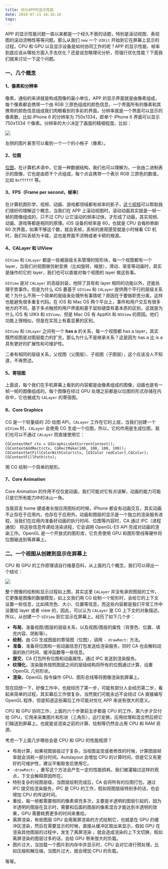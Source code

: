 ```yaml
---
title: 优化APP的显示性能
date: 2018-07-21 16:16:16
tags: 
---
```


APP 的显示性能问题一直以来都是一个经久不衰的话题，特别是滚动视图、表视图的滚动流畅性等等问题。那么从我们 `new` 一个 `UIKit` 开始到它在屏幕上显示的过程，CPU 和 GPU 以及显示设备是如何协同工作的呢？APP 的显示性能、帧率到底应该从哪些方面入手去优化？还是说忽略理论分析，而强行优化性能？下面我们就来讨论一下这个问题。

### 一、几个概念

#### 1、像素和分辨率

像素，通俗的来讲就是构成图像的最小单位，APP 的显示界面就是由像素组成，每个像素都会携带一个由 RGB 三原色组成的颜色信息，一个界面所有的像素和其携带的颜色信息组成我们肉眼看到的多彩的界面。分辨率就是一个界面可以显示的像素数，比如 iPhone 6 的分辨率为 750x1334，即单个 iPhone 6 界面可以显示 750x1334 个像素。分辨率的大小决定了画面的精细程度。比如：

![](http://i1.hdslb.com/bfs/archive/aafcde785dc26db2a710c2faa133b7a9bd35015e.jpg)

左侧的图片甚至可以看到一个一个的小格子（像素）。

#### 2、位图

[位图](https://zh.wikipedia.org/wiki/%E4%BD%8D%E5%9B%BE)，在计算机术语中，它是一种数据结构，我们也可以理解为，一张由二进制表示的图像，它也是由若干个点组成，每个点会携带一个表示 RGB 三原色的数值，比如 `0xffffff` 等。

#### 3、FPS（Frame per second，帧率）

在计算机图形学、视频、动画、游戏都领域都有帧率的影子，[这个视频](https://www.bilibili.com/video/av15263885?spm_id_from=333.338.__bofqi.25)可以帮助我们很好的理解这个概念，当我们在 APP 上滚动视图时，滚动动画其实就是一帧一帧的图像组成的，只不过 CPU 让它滚动的频率过快，才形成了动画，其实视频、动画、游戏等都是相同的原理。iOS 设备的帧率是 60，也就是 CPU 会每秒刷新 60 次界面，如果不够这个数，就会丢帧，丢帧的直观感受就是小时候看 CD 机时，我们叫丢帧为卡碟，这也是界面不流畅或者卡顿的根源。

#### 4、CALayer 和 UIView

`UIView` 和 `CALayer` 都是一些被层级关系管理的矩形块，每一个视图都有一个 layer，当我们对视图做仿射变换（比如旋转、缩放），滑动、渐变等动画时，其实是操作的它的 layer，我们也可以直接对每个视图的 layer 做这些事。

`UIView` 是对 `CALayer` 的高级封装，他除了具有和 layer 相同的功能以外，还能处理手势事件。但是为什么 iOS 要基于 `UIView` 和 `CALayer` 提供两个平行的层级关系呢？为什么不用一个简单的层级来处理所有事情呢？原因在于要做职责分离，这样也能避免很多重复代码。在 iOS 和 Mac OS 两个平台上，事件和用户交互有很多地方的不同，基于多点触控的用户界面和基于鼠标键盘有着本质的区别，这就是为什么 iOS 有 UIKit 和 `UIView`，但是 Mac OS 有 AppKit 和 `NSView` 的原因。他们功能上很相似，但是在实现上有着显著的区别。

 `UIView` 和 `CALayer`  之间有一个 **has a** 的关系，每一个视图都 has a layer，其实既然视图是对图层能力的扩充，那么为什么不是继承关系？这是因为 has a 比 is a 具有更好的扩展性和可维护性。

二者有相同的层级关系，父视图（父图层）、子视图（子图层），这个应该没人不知道，不再赘述。

#### 5、寄宿图

上面说，每个我们在手机屏幕上看到的内容都是由像素组成的图像，动画也是有一帧一帧的图像组成的，每个图像在经过 GPU 处理之前都是以位图的形式存储在内存中，它也被成为 `CALayer` 的寄宿图。

#### 6、Core Graphics

CG 是一个轻量级的 2D 绘图 API，`CALayer` 工作在它的上层，当我们创建一个 `UIView` 时，`CALayer` 会使用 CG 生成一个位图，所以，它的作用是生成位图，我们也可以不通过 `CALayer` 而直接使用它：

```objc
CGContextRef ctx = UIGraphicsGetCurrentContext();
CGContextAddRect(ctx, CGRectMake(100, 100, 100, 100));
CGContextSetFillColorWithColor(ctx, [UIColor redColor].CGColor);
CGContextFillPath(ctx);
```

用 CG 绘制一个简单的矩形。

#### 7、Core Animation

Core Animation 的作用不仅仅是动画，我们可能对它有点误解，动画的能力可能只是它所有能力中的冰山一角。

当我双击 home 键或者长按应用图标的时候，iPhone 都会有动画交互，其实动画不止存在于应用内，也存在于应用外。动画和图层的显示是一个独立的渲染服务进程，当我们在应用内准备好动画的执行时间、位图等内容时，CA 通过 IPC（进程通信） 将这些信息传递给渲染进程，它会调用 OpenGL-ES API 完成对动画的渲染工作。OpenGL 是一个开放式的图形库，它负责使用 GPU 和图形管线等硬件将位图输送到等屏幕上。

### 二、一个视图从创建到显示在屏幕上

CPU 和 GPU 的工作原理请自行维基百科，从上面的几个概念，我们可以得出一个结论：

![](https://upload-images.jianshu.io/upload_images/5314152-c8542442dfa8458f.png?imageMogr2/auto-orient/strip%7CimageView2/2/w/1240)

整个图像的绘制和显示过程如上图，其实这里 `CALayer` 并没有承担图层的工作，它更像是图像的数据模型，如上文我们用 CG 绘制一个矩形时，会给它的上下文设置一些信息，比如填充色、大小、位置等信息，而这些内容都是我们平常工作中设置给 layer 或者 view 的，因此，可以认为 `CALayer` 是 CG 上下文的对象描述。所以，从创建一个 `UIView` 到它显示在屏幕上，经历了如下几个步：

- **布局**，准备视图/图层的层级关系，以及视图/图层的属性（背景色、位置、填充内容、阴影等）。
- **绘制**，由 CG 生成图层的寄宿图（位图），调用 `- drawRect:` 方法。
- **准备**，准备将位图和一些动画信息打包发送给渲染服务，同时 CA 也会解码动画的执行时间、缓冲函数等一些信息。
- **提交**，CA 打包所有位图和动画属性，通过 IPC 发送到渲染服务。
- **纹理化**，渲染服务按照图层之间的层级结构将所有的位图通过计算，设置 OpenGL 几何形状。
- **渲染**，OpenGL 指令操作 GPU、图形总线等将图像渲染到屏幕上。

现在回想一下，好像工作中，也就经历了第一步，可能有部分人会经历第二步，看起来简单的过程，其实幕后工作很复杂，当然我们可能永远不会绕过 CA 直接编写 OpenGL 程序，但是知道这些幕后工作可能对优化 APP 来说有很大的意义。

CPU 和 GPU 协同工作，上面的六个步骤前五步都是 CPU 的工作，第六步才交付给 GPU，它用来采集图片和形状（三角形），运行变换，应用纹理和混合然后把它们输送到屏幕上。也就是说渲染之前的计算、绘制等仍然会占用 CPU 和 RAM 资源，

考虑一下上面几步哪些会是 CPU 和 GPU 的性能瓶颈？

- 布局计算，如果视图层级过于复杂，当视图呈现或者修改的时候，计算图层帧率就会消耗一部分时间。Autolayout 会增加 CPU 的计算时间，但是它又有更好的可维护性，建议平衡取舍后使用它。
- `-drawRect:` ，重写这个方法会产生一定的性能损耗，我们被灌输过这样的观点，下文会解释原因所在。
- 特别复杂的视图层级，当图层绘制完成后，CA 会将所有的位图打包，通过 IPC 提交给渲染服务，IPC 是 CPU 的工作，假如视图层级特别多的话，也会增加 CPU 的传送时间。
- 重绘，每一帧都需要相同的像素填充多次，主要是半透明的图层引起的，因为半透明的图层在显示时，需要和后面的图层的像素混合才能达到半透明的效果，GPU 需要耗费更多的时间来重绘。
- 离屏渲染，有些图层 GPU 会用离屏渲染的方式绘制它，也就是在 GPU 的缓冲区渲染，然后在需要显示的时候，直接从缓冲区取出来显示，假如 GPU 在渲染其他图层的过程中，发生了离屏渲染 ，就会造成渲染的上下文切换，假如离屏渲染的图层过多的话，会给 GPU 带来很大的负载。
- 图片过大，当加载一个图片到内存中并显示时，CPU 会对它进行预处理，比如压缩和解压缩，当图片过大，就会增加 CPU 的负载。

等等。



















